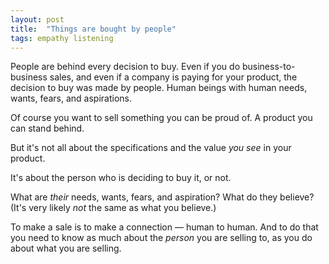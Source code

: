 ```yaml
---
layout: post
title:  "Things are bought by people"
tags: empathy listening
---
```


People are behind every decision to buy. Even if you do business-to-business sales, and even if a company is paying for your product, the decision to buy was made by people. Human beings with human needs, wants, fears, and aspirations.

Of course you want to sell something you can be proud of. A product you can stand behind.

But it's not all about the specifications and the value *you see* in your product.

It's about the person who is deciding to buy it, or not.

What are *their* needs, wants, fears, and aspiration? What do they believe? (It's very likely *not* the same as what you believe.)

To make a sale is to make a connection — human to human. And to do that you need to know as much about the *person* you are selling to, as you do about what you are selling.